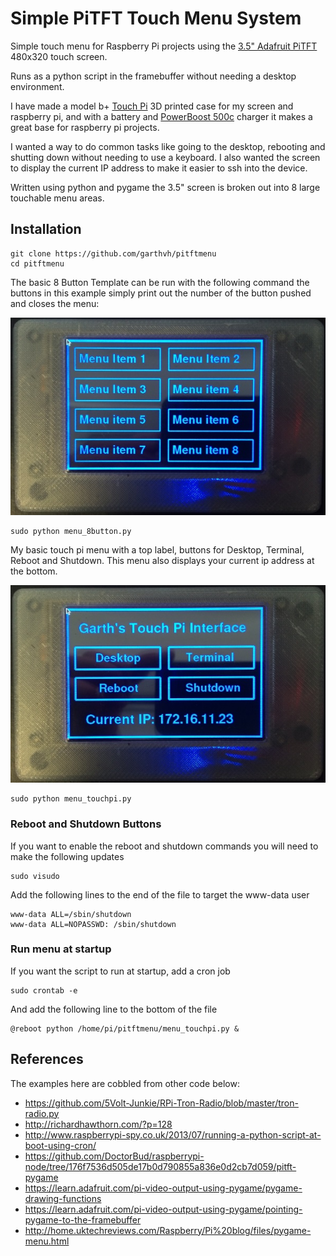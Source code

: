 # Simple PiTFT Touch Menu System

Simple touch menu for Raspberry Pi projects using the [3.5" Adafruit PiTFT](http://www.adafruit.com/products/2097) 480x320 touch screen.

Runs as a python script in the framebuffer without needing a desktop environment.

I have made a model b+ [Touch Pi](https://learn.adafruit.com/touch-pi-portable-raspberry-pi) 3D printed case for my screen and raspberry pi, and with a battery and [PowerBoost 500c](https://www.adafruit.com/product/1944) charger it makes a great base for raspberry pi projects.

I wanted a way to do common tasks like going to the desktop, rebooting and shutting down without needing to use a keyboard.  I also wanted the screen to display the current IP address to make it easier to ssh into the device.

Written using python and pygame the 3.5" screen is broken out into 8 large touchable menu areas.

## Installation

    git clone https://github.com/garthvh/pitftmenu
    cd pitftmenu

The basic 8 Button Template can be run with the following command the buttons in this example simply print out the number of the button pushed and closes the menu:

![8 Button Menu Template](/images/menu_8button.jpg "8 Button Menu Template")

    sudo python menu_8button.py

My basic touch pi menu with a top label, buttons for Desktop, Terminal, Reboot and Shutdown.  This menu also displays your current ip address at the bottom.

![Touch Pi Menu](/images/menu_touchpi.jpg "Touch Pi Menu")

    sudo python menu_touchpi.py

### Reboot and Shutdown Buttons

If you want to enable the reboot and shutdown commands you will need to make the following updates

    sudo visudo

Add the following lines to the end of the file to target the www-data user

    www-data ALL=/sbin/shutdown
    www-data ALL=NOPASSWD: /sbin/shutdown

### Run menu at startup

If you want the script to run at startup, add a cron job

    sudo crontab -e

And add the following line to the bottom of the file

    @reboot python /home/pi/pitftmenu/menu_touchpi.py &

## References

The examples here are cobbled from other code below:

- https://github.com/5Volt-Junkie/RPi-Tron-Radio/blob/master/tron-radio.py
- http://richardhawthorn.com/?p=128
- http://www.raspberrypi-spy.co.uk/2013/07/running-a-python-script-at-boot-using-cron/
- https://github.com/DoctorBud/raspberrypi-node/tree/176f7536d505de17b0d790855a836e0d2cb7d059/pitft-pygame
- https://learn.adafruit.com/pi-video-output-using-pygame/pygame-drawing-functions
- https://learn.adafruit.com/pi-video-output-using-pygame/pointing-pygame-to-the-framebuffer
- http://home.uktechreviews.com/Raspberry/Pi%20blog/files/pygame-menu.html
